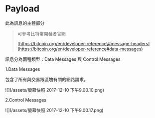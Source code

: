 # Payload

此為訊息的主體部分

> 可參考比特幣開發者官網
>
> [https://bitcoin.org/en/developer-reference\#message-headers](https://bitcoin.org/en/developer-reference#data-messages)

訊息分為兩種類型：Data Messages 與 Control Messages

1.Data Messages

包含了所有與交易跟區塊有關的網路請求。

![](/assets/螢幕快照 2017-12-10 下午9.00.10.png)

2.Control Messages

![](/assets/螢幕快照 2017-12-10 下午9.00.17.png)


